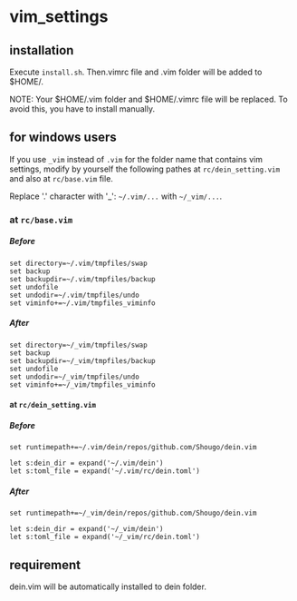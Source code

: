 # vim_settings

## installation
Execute `install.sh`. Then.vimrc file and .vim folder will be added to $HOME/.

NOTE: Your $HOME/.vim folder and $HOME/.vimrc file will be replaced. To avoid this, you have to install manually.

## for windows users
If you use `_vim` instead of `.vim` for the folder name that contains vim settings, modify by yourself the following pathes at `rc/dein_setting.vim` and also at `rc/base.vim` file.

Replace '.' character with '_': `~/.vim/...` with `~/_vim/...`.
### at `rc/base.vim`
##### Before
```
set directory=~/.vim/tmpfiles/swap
set backup
set backupdir=~/.vim/tmpfiles/backup
set undofile
set undodir=~/.vim/tmpfiles/undo
set viminfo+=~/.vim/tmpfiles_viminfo
```

##### After
```
set directory=~/_vim/tmpfiles/swap
set backup
set backupdir=~/_vim/tmpfiles/backup
set undofile
set undodir=~/_vim/tmpfiles/undo
set viminfo+=~/_vim/tmpfiles_viminfo
```

#### at `rc/dein_setting.vim`

##### Before
```
set runtimepath+=~/.vim/dein/repos/github.com/Shougo/dein.vim

let s:dein_dir = expand('~/.vim/dein')
let s:toml_file = expand('~/.vim/rc/dein.toml')
```

##### After
```
set runtimepath+=~/_vim/dein/repos/github.com/Shougo/dein.vim

let s:dein_dir = expand('~/_vim/dein')
let s:toml_file = expand('~/_vim/rc/dein.toml')
```

## requirement
dein.vim will be automatically installed to dein folder.

